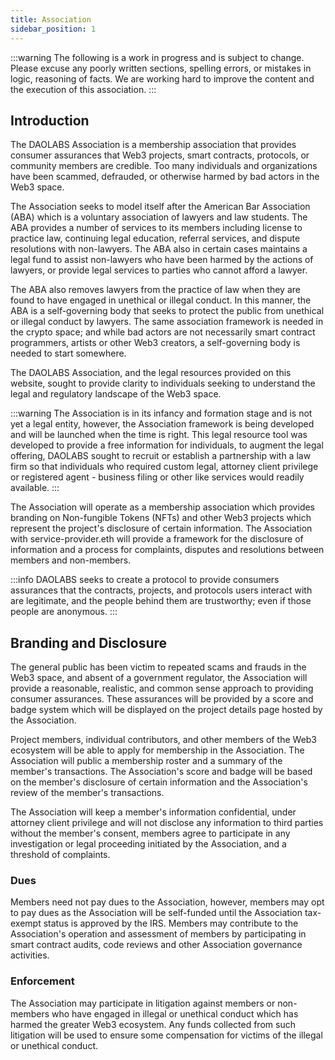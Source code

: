 ```yaml
---
title: Association
sidebar_position: 1
---
```


:::warning
The following is a work in progress and is subject to change. Please excuse any poorly written sections, spelling errors, or mistakes in logic, reasoning of facts. We are working hard to improve the content and the execution of this association.
:::

## Introduction

The DAOLABS Association is a membership association that provides consumer assurances that Web3 projects, smart contracts, protocols, or community members are credible. Too many individuals and organizations have been scammed, defrauded, or otherwise harmed by bad actors in the Web3 space.

The Association seeks to model itself after the American Bar Association (ABA) which is a voluntary association of lawyers and law students. The ABA provides a number of services to its members including license to practice law, continuing legal education, referral services, and dispute resolutions with non-lawyers. The ABA also in certain cases maintains a legal fund to assist non-lawyers who have been harmed by the actions of lawyers, or provide legal services to parties who cannot afford a lawyer.

The ABA also removes lawyers from the practice of law when they are found to have engaged in unethical or illegal conduct. In this manner, the ABA is a self-governing body that seeks to protect the public from unethical or illegal conduct by lawyers. The same association framework is needed in the crypto space; and while bad actors are not necessarily smart contract programmers, artists or other Web3 creators, a self-governing body is needed to start somewhere.

The DAOLABS Association, and the legal resources provided on this website, sought to provide clarity to individuals seeking to understand the legal and regulatory landscape of the Web3 space.

:::warning
The Association is in its infancy and formation stage and is not yet a legal entity, however, the Association framework is being developed and will be launched when the time is right. This legal resource tool was developed to provide a free information for individuals, to augment the legal offering, DAOLABS sought to recruit or establish a partnership with a law firm so that individuals who required custom legal, attorney client privilege or registered agent - business filing or other like services would readily available.
:::

The Association will operate as a membership association which provides branding on Non-fungible Tokens (NFTs) and other Web3 projects which represent the project's disclosure of certain information. The Association with service-provider.eth will provide a framework for the disclosure of information and a process for complaints, disputes and resolutions between members and non-members.

:::info
DAOLABS seeks to create a protocol to provide consumers assurances that the contracts, projects, and protocols users interact with are legitimate, and the people behind them are trustworthy; even if those people are anonymous.
:::

## Branding and Disclosure

The general public has been victim to repeated scams and frauds in the Web3 space, and absent of a government regulator, the Association will provide a reasonable, realistic, and common sense approach to providing consumer assurances. These assurances will be provided by a score and badge system which will be displayed on the project details page hosted by the Association.

Project members, individual contributors, and other members of the Web3 ecosystem will be able to apply for membership in the Association. The Association will public a membership roster and a summary of the member's transactions. The Association's score and badge will be based on the member's disclosure of certain information and the Association's review of the member's transactions.

The Association will keep a member's information confidential, under attorney client privilege and will not disclose any information to third parties without the member's consent, members agree to participate in any investigation or legal proceeding initiated by the Association, and a threshold of complaints.

### Dues

Members need not pay dues to the Association, however, members may opt to pay dues as the Association will be self-funded until the Association tax-exempt status is approved by the IRS. Members may contribute to the Association's operation and assessment of members by participating in smart contract audits, code reviews and other Association governance activities.

### Enforcement

The Association may participate in litigation against members or non-members who have engaged in illegal or unethical conduct which has harmed the greater Web3 ecosystem. Any funds collected from such litigation will be used to ensure some compensation for victims of the illegal or unethical conduct.

